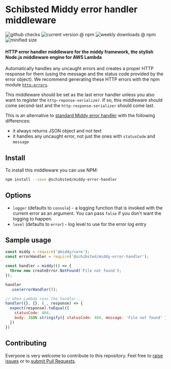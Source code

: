 # Schibsted Middy error handler middleware

![github checks](https://badgen.net/github/checks/schibsted/middy-error-handler)
![current version @ npm](https://badgen.net/npm/v/@schibsted/middy-error-handler)
![weekly downloads @ npm](https://badgen.net/npm/dw/@schibsted/middy-error-handler)
![minified size](https://badgen.net//bundlephobia/min/@schibsted/middy-error-handler)

#### HTTP error handler middleware for the middy framework, the stylish Node.js middleware engine for AWS Lambda

Automatically handles any uncaught errors and creates a proper HTTP response
for them (using the message and the status code provided by the error object). We recommend generating these HTTP errors with the npm module [`http-errors`](https://npm.im/http-errors).

This middleware should be set as the last error handler unless you also want to register the `http-reponse-serializer`. If so, this middleware should come second-last and the `http-response-serializer` should come last.

This is an alternative to [standard Middy error handler](https://github.com/middyjs/middy/tree/master/packages/http-error-handler) with the following differences:

- it always returns JSON object and not text
- it handles any uncaught error, not just the ones with `statusCode` and `message`

## Install

To install this middleware you can use NPM:

```bash
npm install --save @schibsted/middy-error-handler
```

## Options

- `logger` (defaults to `console`) - a logging function that is invoked with the current error as an argument. You can pass `false` if you don't want the logging to happen.
- `level` (defaults to `error`) - log level to use for the error log entry

## Sample usage

```javascript
const middy = require('@middy/core');
const errorHandler = require('@schibsted/middy-error-handler');

const handler = middy(() => {
  throw new createError.NotFound('File not found');
});

handler
  .use(errorHandler());

// when Lambda runs the handler...
handler({}, {}, (_, response) => {
  expect(response).toEqual({
    statusCode: 404,
    body: JSON.stringify({ statusCode: 404, message: 'File not found' }),
  })
})
```

## Contributing

Everyone is very welcome to contribute to this repository. Feel free to [raise issues](https://github.com/schibsted/middy-error-handler/issues) or to [submit Pull Requests](https://github.com/schibsted/middy-error-handler/pulls).
